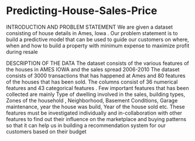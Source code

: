 # Predicting-House-Sales-Price

INTRODUCTION AND PROBLEM STATEMENT
We are given a dataset consisting of house details in Ames, Iowa . Our problem statement is to build a predictive model that can be used to guide our customers on where, when and how to build a property with minimum expense to maximize profit during resale

DESCRIPTION OF THE DATA
The dataset consists of the various features of the houses in AMES IOWA and the sales spread 2006-2010
The dataset consists of 3000 transactions that has happened at Ames and 80 features of the houses that has been sold. The columns consist of 36 numerical features and 43 categorical features . Few important features that has been collected are mainly Type of dwelling involved in the sales, building types, Zones of the household , Neighborhood, Basement Conditions, Garage maintenance, year the house was build, Year of the house sold etc. These features must be investigated individually and in-collaboration with other features to find out their influence on the marketplace and buying patterns so that it can help us in building a recommendation system for our customers based on their budget

